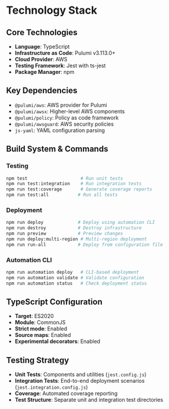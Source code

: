 # Technology Stack

## Core Technologies

- **Language**: TypeScript
- **Infrastructure as Code**: Pulumi v3.113.0+
- **Cloud Provider**: AWS
- **Testing Framework**: Jest with ts-jest
- **Package Manager**: npm

## Key Dependencies

- `@pulumi/aws`: AWS provider for Pulumi
- `@pulumi/awsx`: Higher-level AWS components
- `@pulumi/policy`: Policy as code framework
- `@pulumi/awsguard`: AWS security policies
- `js-yaml`: YAML configuration parsing

## Build System & Commands

### Testing
```bash
npm test                    # Run unit tests
npm run test:integration    # Run integration tests
npm run test:coverage       # Generate coverage reports
npm run test:all           # Run all tests
```

### Deployment
```bash
npm run deploy             # Deploy using automation CLI
npm run destroy            # Destroy infrastructure
npm run preview            # Preview changes
npm run deploy:multi-region # Multi-region deployment
npm run run-all            # Deploy from configuration file
```

### Automation CLI
```bash
npm run automation deploy   # CLI-based deployment
npm run automation validate # Validate configuration
npm run automation status   # Check deployment status
```

## TypeScript Configuration

- **Target**: ES2020
- **Module**: CommonJS
- **Strict mode**: Enabled
- **Source maps**: Enabled
- **Experimental decorators**: Enabled

## Testing Strategy

- **Unit Tests**: Components and utilities (`jest.config.js`)
- **Integration Tests**: End-to-end deployment scenarios (`jest.integration.config.js`)
- **Coverage**: Automated coverage reporting
- **Test Structure**: Separate unit and integration test directories